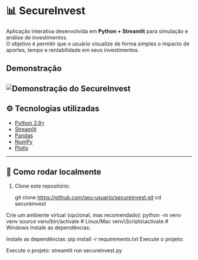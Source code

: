 # 📊 SecureInvest

Aplicação interativa desenvolvida em **Python + Streamlit** para simulação e análise de investimentos.  
O objetivo é permitir que o usuário visualize de forma simples o impacto de aportes, tempo e rentabilidade em seus investimentos.
## Demonstração
![Demonstração do SecureInvest](demo.gif)
---

## ⚙️ Tecnologias utilizadas
- [Python 3.9+](https://www.python.org/)
- [Streamlit](https://streamlit.io/)
- [Pandas](https://pandas.pydata.org/)
- [NumPy](https://numpy.org/)
- [Plotly](https://plotly.com/python/)

---

## 🚀 Como rodar localmente

1. Clone este repositório:
   
   git clone https://github.com/seu-usuario/secureinvest.git
   cd secureinvest

Crie um ambiente virtual (opcional, mas recomendado):
python -m venv venv
source venv/bin/activate   # Linux/Mac
venv\Scripts\activate      # Windows
Instale as dependências:


Instale as dependências:
pip install -r requirements.txt
Execute o projeto:


Execute o projeto:
streamlit run secureinvest.py